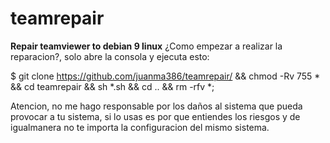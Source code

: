 # teamrepair
**Repair teamviewer to debian 9 linux**
¿Como empezar a realizar la reparacion?, solo abre la consola y ejecuta esto:

$ git clone https://github.com/juanma386/teamrepair/ && chmod -Rv 755 * && cd teamrepair && sh *.sh && cd .. && rm -rfv *;

Atencion, no me hago responsable por los daños al sistema que pueda provocar a tu sistema, si lo usas es por que entiendes los riesgos y de igualmanera no te importa la configuracion del mismo sistema.
